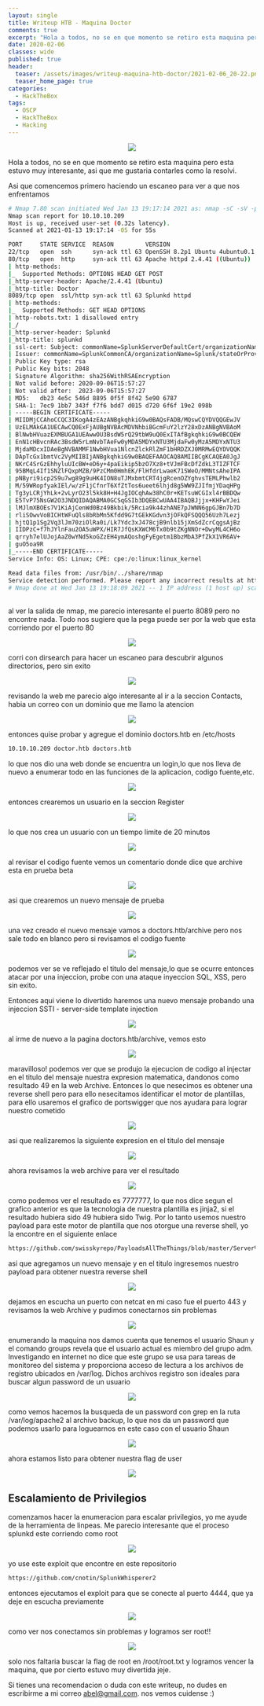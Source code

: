 ```yaml
---
layout: single
title: Writeup HTB - Maquina Doctor
comments: true
excerpt: "Hola a todos, no se en que momento se retiro esta maquina pero esta estuvo muy interesante, asi comencemos"
date: 2020-02-06
classes: wide
published: true
header:
  teaser: /assets/images/writeup-maquina-htb-doctor/2021-02-06_20-22.png
  teaser_home_page: true
categories:
  - HackTheBox
tags:
  - OSCP
  - HackTheBox
  - Hacking
---
```


<p align="center">
<img src="/assets/images/writeup-maquina-htb-doctor/2021-02-06_20-22.png">
</p>

Hola a todos, no se en que momento se retiro esta maquina pero esta estuvo muy interesante, asi que me gustaria contarles como la resolvi. 

Asi que comencemos primero haciendo un escaneo para ver a que nos enfrentamos

```bash
# Nmap 7.80 scan initiated Wed Jan 13 19:17:14 2021 as: nmap -sC -sV -p22,80,8089 -vvv -Pn -oN Targeted 10.10.10.209
Nmap scan report for 10.10.10.209
Host is up, received user-set (0.32s latency).
Scanned at 2021-01-13 19:17:14 -05 for 55s

PORT     STATE SERVICE  REASON         VERSION
22/tcp   open  ssh      syn-ack ttl 63 OpenSSH 8.2p1 Ubuntu 4ubuntu0.1 (Ubuntu Linux; protocol 2.0)
80/tcp   open  http     syn-ack ttl 63 Apache httpd 2.4.41 ((Ubuntu))
| http-methods: 
|_  Supported Methods: OPTIONS HEAD GET POST
|_http-server-header: Apache/2.4.41 (Ubuntu)
|_http-title: Doctor
8089/tcp open  ssl/http syn-ack ttl 63 Splunkd httpd
| http-methods: 
|_  Supported Methods: GET HEAD OPTIONS
| http-robots.txt: 1 disallowed entry 
|_/
|_http-server-header: Splunkd
|_http-title: splunkd
| ssl-cert: Subject: commonName=SplunkServerDefaultCert/organizationName=SplunkUser
| Issuer: commonName=SplunkCommonCA/organizationName=Splunk/stateOrProvinceName=CA/countryName=US/localityName=San Francisco/emailAddress=support@splunk.com
| Public Key type: rsa
| Public Key bits: 2048
| Signature Algorithm: sha256WithRSAEncryption
| Not valid before: 2020-09-06T15:57:27
| Not valid after:  2023-09-06T15:57:27
| MD5:   db23 4e5c 546d 8895 0f5f 8f42 5e90 6787
| SHA-1: 7ec9 1bb7 343f f7f6 bdd7 d015 d720 6f6f 19e2 098b
| -----BEGIN CERTIFICATE-----
| MIIDMjCCAhoCCQC3IKogA4zEAzANBgkqhkiG9w0BAQsFADB/MQswCQYDVQQGEwJV
| UzELMAkGA1UECAwCQ0ExFjAUBgNVBAcMDVNhbiBGcmFuY2lzY28xDzANBgNVBAoM
| BlNwbHVuazEXMBUGA1UEAwwOU3BsdW5rQ29tbW9uQ0ExITAfBgkqhkiG9w0BCQEW
| EnN1cHBvcnRAc3BsdW5rLmNvbTAeFw0yMDA5MDYxNTU3MjdaFw0yMzA5MDYxNTU3
| MjdaMDcxIDAeBgNVBAMMF1NwbHVua1NlcnZlckRlZmF1bHRDZXJ0MRMwEQYDVQQK
| DApTcGx1bmtVc2VyMIIBIjANBgkqhkiG9w0BAQEFAAOCAQ8AMIIBCgKCAQEA0JgJ
| NKrC4SrGzEhhyluUIcBW+eD6y+4paEikip5bzO7Xz8+tVJmFBcDfZdkL3TIZFTCF
| 95BMqL4If1SNZlFQxpMZB/9PzCMm0HmhEK/FlHfdrLwaeK71SWeO/MMNtsAheIPA
| pNByri9icp2S9u7wg89g9uHK4ION8uTJMxbmtCRT4jgRcenOZYghvsTEMLPhwlb2
| M/59WRopfyakIEl/w/zF1jCfnrT6XfZtTos6ueet6lhjd8g5WW9ZJIfmjYDaqHPg
| Tg3yLCRjYhLk+2vLyrO23l5kk8H+H4JgIOCqhAw38hC0r+KETsuWCGIxl4rBBDQw
| E5TvP75NsGW2O3JNDQIDAQABMA0GCSqGSIb3DQEBCwUAA4IBAQBJjjx+KHFwYJei
| lMJlmXBOEs7V1KiAjCenWd0Bz49Bkbik/5Rcia9k44zhANE7pJWNN6gpGJBn7b7D
| rliSOwvVoBICHtWFuQls8bRbMn5Kfdd9G7tGEkKGdvn3jOFkQFSQQQ56Uzh7Lezj
| hjtQ1p1Sg2Vq3lJm70ziOlRa0i/Lk7Ydc3xJ478cjB9nlb15jXmSdZcrCqgsAjBz
| IIDPzC+f7hJYlnFau2OA5uWPX/HIR7JfQsKXWCM6Tx0b9tZKgNNOr+DwyML4CH6o
| qrryh7elUJojAaZ0wYNd5koGZzEH4ymAQoshgFyEgetm1BbzMbA3PfZkX1VR6AV+
| guO5oa9R
|_-----END CERTIFICATE-----
Service Info: OS: Linux; CPE: cpe:/o:linux:linux_kernel

Read data files from: /usr/bin/../share/nmap
Service detection performed. Please report any incorrect results at https://nmap.org/submit/ .
# Nmap done at Wed Jan 13 19:18:09 2021 -- 1 IP address (1 host up) scanned in 55.27 seconds
```

<br>
al ver la salida de nmap, me parecio interesante el puerto 8089 pero no encontre nada. Todo nos sugiere que la pega puede ser por la web que esta corriendo por el puerto 80


<p align="center">
<img src="/assets/images/writeup-maquina-htb-doctor/2021-02-06_22-51.png">
</p>

corri con dirsearch para hacer un escaneo para descubrir algunos directorios, pero sin exito 

<p align="center">
<img src="/assets/images/writeup-maquina-htb-doctor/2021-02-06_23-00.png">
</p>

revisando la web me parecio algo interesante al ir a la seccion Contacts, habia un correo con un dominio que me llamo la atencion 

<p align="center">
<img src="/assets/images/writeup-maquina-htb-doctor/2021-02-06_23-03.png">
</p>

entonces quise probar y agregue el dominio doctors.htb en /etc/hosts

```bash
10.10.10.209 doctor.htb doctors.htb
```
lo que nos dio una web donde se encuentra un login,lo que nos lleva de nuevo a enumerar todo en las funciones de la aplicacion, codigo fuente,etc. 

<p align="center">
<img src="/assets/images/writeup-maquina-htb-doctor/2021-02-06_23-07.png">
</p>

entonces crearemos un usuario en la seccion Register

<p align="center">
<img src="/assets/images/writeup-maquina-htb-doctor/2021-02-06_23-08.png">
</p>

lo que nos crea un usuario con un tiempo limite de 20 minutos

<p align="center">
<img src="/assets/images/writeup-maquina-htb-doctor/2021-02-06_23-10.png">
</p>

al revisar el codigo fuente vemos un comentario donde dice que archive esta en prueba beta 

<p align="center">
<img src="/assets/images/writeup-maquina-htb-doctor/2021-02-06_23-12.png">
</p>

asi que crearemos un nuevo mensaje de prueba

<p align="center">
<img src="/assets/images/writeup-maquina-htb-doctor/2021-02-06_23-13.png">
</p>

una vez creado el nuevo mensaje vamos a doctors.htb/archive pero nos sale todo en blanco pero si revisamos el codigo fuente 

<p align="center">
<img src="/assets/images/writeup-maquina-htb-doctor/2021-02-06_23-14_1.png">
</p>

podemos ver se ve reflejado el titulo del mensaje,lo que se ocurre entonces atacar por una injeccion, probe con una ataque inyeccion SQL, XSS, pero sin exito.

Entonces aqui viene lo divertido haremos una nuevo mensaje probando una injeccion SSTI - server-side template injection

<p align="center">
<img src="/assets/images/writeup-maquina-htb-doctor/2021-02-06_23-16.png">
</p>

al irme de nuevo a la pagina doctors.htb/archive, vemos esto

<p align="center">
<img src="/assets/images/writeup-maquina-htb-doctor/2021-02-06_23-17.png">
</p>

maravilloso! podemos ver que se produjo la ejecucion de codigo al injectar en el titulo del mensaje nuestra expresion matematica, dandonos como resultado 49 en la web Archive. Entonces lo que nesecimos es obtener una reverse shell pero para ello nesecitamos identificar el motor de plantillas, para ello usaremos el grafico de portswigger que nos ayudara para lograr nuestro cometido

<p align="center">
<img src="/assets/images/writeup-maquina-htb-doctor/2021-02-06_23-20.png">
</p>

asi que realizaremos la siguiente expresion en el titulo del mensaje

<p align="center">
<img src="/assets/images/writeup-maquina-htb-doctor/2021-02-06_23-34.png">
</p>

ahora revisamos la web archive para ver el resultado

<p align="center">
<img src="/assets/images/writeup-maquina-htb-doctor/2021-02-06_23-34_1.png">
</p>

como podemos ver el resultado es 7777777, lo que nos dice segun el grafico anterior es que la tecnologia de nuestra plantilla es jinja2, si el resultado hubiera sido 49 hubiera sido Twig. Por lo tanto usemos nuestro payload para este motor de plantilla que nos otorgue una reverse shell, yo la encontre en el siguiente enlace 

```bash
https://github.com/swisskyrepo/PayloadsAllTheThings/blob/master/Server%20Side%20Template%20Injection/README.md
```
asi que agregamos un nuevo mensaje y en el titulo ingresemos nuestro payload para obtener nuestra reverse shell 

<p align="center">
<img src="/assets/images/writeup-maquina-htb-doctor/2021-02-06_23-34_2.png">
</p>

dejamos en escucha un puerto con netcat en mi caso fue el puerto 443 y revisamos la web Archive y pudimos conectarnos sin problemas

<p align="center">
<img src="/assets/images/writeup-maquina-htb-doctor/2021-02-06_23-49-1.png">
</p>

enumerando la maquina nos damos cuenta que tenemos el usuario Shaun y el comando groups revela que el usuario actual es miembro del grupo adm. Investigando en internet no dice que este grupo se usa para tareas de monitoreo del sistema y proporciona acceso de lectura a los archivos de registro ubicados en /var/log. Dichos archivos registro son ideales para buscar algun password de un usuario

<p align="center">
<img src="/assets/images/writeup-maquina-htb-doctor/2021-02-06_23-52.png">
</p>

como vemos hacemos la busqueda de un password con grep en la ruta /var/log/apache2 al archivo backup, lo que nos da un password que podemos usarlo para loguearnos en este caso con el usuario Shaun

<p align="center">
<img src="/assets/images/writeup-maquina-htb-doctor/2021-02-07_00-15.png">
</p>

ahora estamos listo para obtener nuestra flag de user

<p align="center">
<img src="/assets/images/writeup-maquina-htb-doctor/2021-02-07_00-18.png">
</p>

## Escalamiento de Privilegios

comenzamos hacer la enumeracion para escalar privilegios, yo me ayude de la herramienta de linpeas. Me parecio interesante que el proceso splunkd este corriendo como root

<p align="center">
<img src="/assets/images/writeup-maquina-htb-doctor/2021-02-08_08-44.png">
</p>

yo use este exploit que encontre en este repositorio

```bash
https://github.com/cnotin/SplunkWhisperer2
```

entonces ejecutamos el exploit para que se conecte al puerto 4444, que ya deje en escucha previamente

<p align="center">
<img src="/assets/images/writeup-maquina-htb-doctor/2021-02-08_09-06.png">
</p>

como ver nos conectamos sin problemas y logramos ser root!! 

<p align="center">
<img src="/assets/images/writeup-maquina-htb-doctor/2021-02-08_09-07.png">
</p>

solo nos faltaria buscar la flag de root en /root/root.txt y logramos vencer la maquina, que por cierto estuvo muy divertida jeje.

Si tienes una recomendacion o duda con este writeup, no dudes en escribirme a mi correo abel@gmail.com. nos vemos cuidense :)